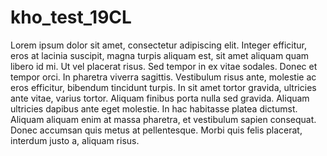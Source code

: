 # kho_test_19CL
Lorem ipsum dolor sit amet, consectetur adipiscing elit. Integer efficitur, eros at lacinia suscipit, magna turpis aliquam est, sit amet aliquam quam libero id mi. Ut vel placerat risus. Sed tempor in ex vitae sodales. Donec et tempor orci. In pharetra viverra sagittis. Vestibulum risus ante, molestie ac eros efficitur, bibendum tincidunt turpis. In sit amet tortor gravida, ultricies ante vitae, varius tortor. Aliquam finibus porta nulla sed gravida. Aliquam ultricies dapibus ante eget molestie. In hac habitasse platea dictumst. Aliquam aliquam enim at massa pharetra, et vestibulum sapien consequat. Donec accumsan quis metus at pellentesque. Morbi quis felis placerat, interdum justo a, aliquam risus.
